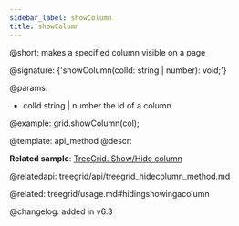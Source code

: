 ```yaml
---
sidebar_label: showColumn
title: showColumn
---          
```


@short: makes a specified column visible on a page

@signature: {'showColumn(colId: string | number): void;'}

@params:
- colId	string | number	the id of a column

@example:
grid.showColumn(col);


@template: api_method
@descr:

**Related sample**: [TreeGrid. Show/Hide column](https://snippet.dhtmlx.com/1gekn97m)

@relatedapi: treegrid/api/treegrid_hidecolumn_method.md

@related: treegrid/usage.md#hidingshowingacolumn

@changelog: added in v6.3
